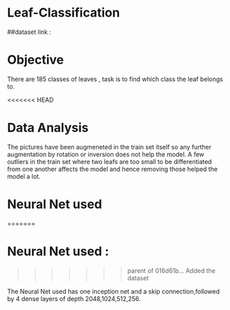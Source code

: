 # Leaf-Classification

##dataset link :

# Objective
There are 185 classes of leaves , task is to find which class the leaf belongs to.

<<<<<<< HEAD
# Data Analysis

The pictures have been augmeneted in the train set itself so any further augmentation by rotation or inversion does not help the model. A few outliers in the train set where two leafs are too small to be differentiated from one another affects the model and hence removing those helped the model a lot.

# Neural Net used 
=======
# Neural Net used :
>>>>>>> parent of 016d61b... Added the dataset

The Neural Net used has one inception net and a skip connection,followed by 4 dense layers of depth 2048,1024,512,256.  
 

